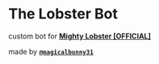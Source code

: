 # The Lobster Bot

custom bot for **[Mighty Lobster [OFFICIAL]](https://discord.gg/vQhtrZN "https://discord.gg/vQhtrZN 🔗
join the server on discord 🐾")**

made by **[`@magicalbunny31`](https://github.com/magicalbunny31 "https://github.com/magicalbunny31 🔗
magicalbunny31's github profile 🐾")**
